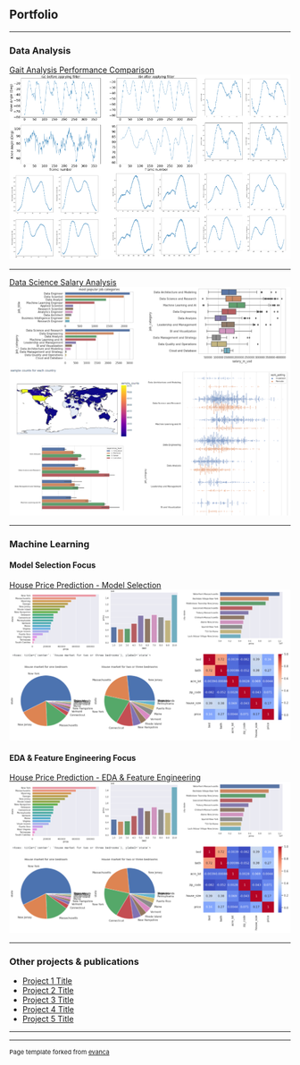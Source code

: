 ## Portfolio

---

### Data Analysis

[Gait Analysis Performance Comparison](/data_analysis_p1)
<img src="images/thumbnail_images/running_analysis.png?raw=true"/>

---
[Data Science Salary Analysis](/data_analysis_p2)
<img src="images/thumbnail_images/data_science_salary_analysis.png?raw=true"/>

---
### Machine Learning

#### Model Selection Focus
[House Price Prediction - Model Selection](/machine_learning_p1)
<img src="images/thumbnail_images/house_price_prediction.png?raw=true"/>

#### EDA & Feature Engineering Focus
[House Price Prediction - EDA & Feature Engineering](/machine_learning_p1)
<img src="images/thumbnail_images/house_price_prediction.png?raw=true"/>

---

### Other projects & publications

- [Project 1 Title](http://example.com/)
- [Project 2 Title](http://example.com/)
- [Project 3 Title](http://example.com/)
- [Project 4 Title](http://example.com/)
- [Project 5 Title](http://example.com/)

---




---
<p style="font-size:11px">Page template forked from <a href="https://github.com/evanca/quick-portfolio">evanca</a></p>
<!-- Remove above link if you don't want to attibute -->
